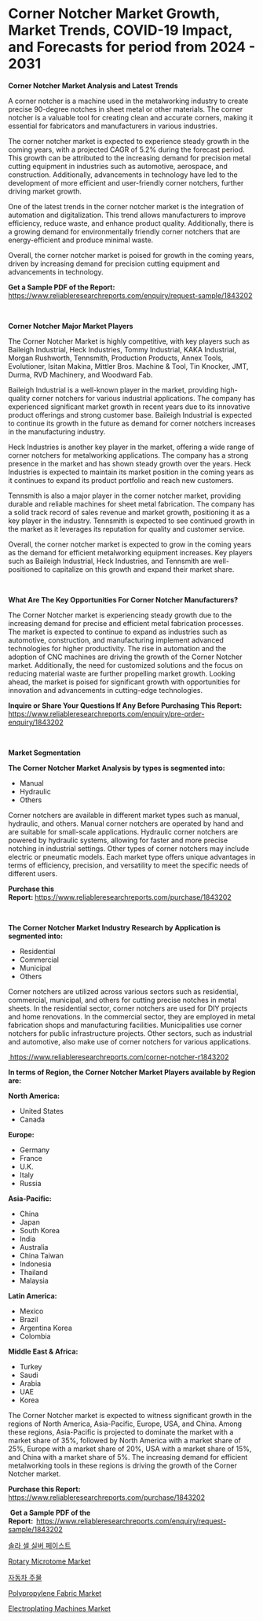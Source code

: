 <p><h1>Corner Notcher Market Growth, Market Trends, COVID-19 Impact, and Forecasts for period from 2024 - 2031</h1></p><p><strong>Corner Notcher Market Analysis and Latest Trends</strong></p>
<p><p>A corner notcher is a machine used in the metalworking industry to create precise 90-degree notches in sheet metal or other materials. The corner notcher is a valuable tool for creating clean and accurate corners, making it essential for fabricators and manufacturers in various industries.</p><p>The corner notcher market is expected to experience steady growth in the coming years, with a projected CAGR of 5.2% during the forecast period. This growth can be attributed to the increasing demand for precision metal cutting equipment in industries such as automotive, aerospace, and construction. Additionally, advancements in technology have led to the development of more efficient and user-friendly corner notchers, further driving market growth.</p><p>One of the latest trends in the corner notcher market is the integration of automation and digitalization. This trend allows manufacturers to improve efficiency, reduce waste, and enhance product quality. Additionally, there is a growing demand for environmentally friendly corner notchers that are energy-efficient and produce minimal waste.</p><p>Overall, the corner notcher market is poised for growth in the coming years, driven by increasing demand for precision cutting equipment and advancements in technology.</p></p>
<p><strong>Get a Sample PDF of the Report:&nbsp;</strong> <a href="https://www.reliableresearchreports.com/enquiry/request-sample/1843202">https://www.reliableresearchreports.com/enquiry/request-sample/1843202</a></p>
<p>&nbsp;</p>
<p><strong>Corner Notcher Major Market Players</strong></p>
<p><p>The Corner Notcher Market is highly competitive, with key players such as Baileigh Industrial, Heck Industries, Tommy Industrial, KAKA Industrial, Morgan Rushworth, Tennsmith, Production Products, Annex Tools, Evolutioner, Isitan Makina, Mittler Bros. Machine & Tool, Tin Knocker, JMT, Durma, RVD Machinery, and Woodward Fab.</p><p>Baileigh Industrial is a well-known player in the market, providing high-quality corner notchers for various industrial applications. The company has experienced significant market growth in recent years due to its innovative product offerings and strong customer base. Baileigh Industrial is expected to continue its growth in the future as demand for corner notchers increases in the manufacturing industry.</p><p>Heck Industries is another key player in the market, offering a wide range of corner notchers for metalworking applications. The company has a strong presence in the market and has shown steady growth over the years. Heck Industries is expected to maintain its market position in the coming years as it continues to expand its product portfolio and reach new customers.</p><p>Tennsmith is also a major player in the corner notcher market, providing durable and reliable machines for sheet metal fabrication. The company has a solid track record of sales revenue and market growth, positioning it as a key player in the industry. Tennsmith is expected to see continued growth in the market as it leverages its reputation for quality and customer service.</p><p>Overall, the corner notcher market is expected to grow in the coming years as the demand for efficient metalworking equipment increases. Key players such as Baileigh Industrial, Heck Industries, and Tennsmith are well-positioned to capitalize on this growth and expand their market share.</p></p>
<p>&nbsp;</p>
<p><strong>What Are The Key Opportunities For Corner Notcher Manufacturers?</strong></p>
<p><p>The Corner Notcher market is experiencing steady growth due to the increasing demand for precise and efficient metal fabrication processes. The market is expected to continue to expand as industries such as automotive, construction, and manufacturing implement advanced technologies for higher productivity. The rise in automation and the adoption of CNC machines are driving the growth of the Corner Notcher market. Additionally, the need for customized solutions and the focus on reducing material waste are further propelling market growth. Looking ahead, the market is poised for significant growth with opportunities for innovation and advancements in cutting-edge technologies.</p></p>
<p><strong>Inquire or Share Your Questions If Any Before Purchasing This Report:</strong> <a href="https://www.reliableresearchreports.com/enquiry/pre-order-enquiry/1843202">https://www.reliableresearchreports.com/enquiry/pre-order-enquiry/1843202</a></p>
<p>&nbsp;</p>
<p><strong>Market Segmentation</strong></p>
<p><strong>The Corner Notcher Market Analysis by types is segmented into:</strong></p>
<p><ul><li>Manual</li><li>Hydraulic</li><li>Others</li></ul></p>
<p><p>Corner notchers are available in different market types such as manual, hydraulic, and others. Manual corner notchers are operated by hand and are suitable for small-scale applications. Hydraulic corner notchers are powered by hydraulic systems, allowing for faster and more precise notching in industrial settings. Other types of corner notchers may include electric or pneumatic models. Each market type offers unique advantages in terms of efficiency, precision, and versatility to meet the specific needs of different users.</p></p>
<p><strong>Purchase this Report:&nbsp;</strong><a href="https://www.reliableresearchreports.com/purchase/1843202">https://www.reliableresearchreports.com/purchase/1843202</a></p>
<p>&nbsp;</p>
<p><strong>The Corner Notcher Market Industry Research by Application is segmented into:</strong></p>
<p><ul><li>Residential</li><li>Commercial</li><li>Municipal</li><li>Others</li></ul></p>
<p><p>Corner notchers are utilized across various sectors such as residential, commercial, municipal, and others for cutting precise notches in metal sheets. In the residential sector, corner notchers are used for DIY projects and home renovations. In the commercial sector, they are employed in metal fabrication shops and manufacturing facilities. Municipalities use corner notchers for public infrastructure projects. Other sectors, such as industrial and automotive, also make use of corner notchers for various applications.</p></p>
<p><a href="https://www.reliableresearchreports.com/corner-notcher-r1843202">&nbsp;https://www.reliableresearchreports.com/corner-notcher-r1843202</a></p>
<p><strong>In terms of Region, the Corner Notcher Market Players available by Region are:</strong></p>
<p>
    <p> <strong> North America: </strong>
        <ul>
            <li>United States</li>
            <li>Canada</li>
        </ul>
        </p> 
    <p> <strong> Europe: </strong>
        <ul>
            <li>Germany</li>
            <li>France</li>
            <li>U.K.</li>
            <li>Italy</li>
            <li>Russia</li>
        </ul>
        </p> 
    <p> <strong> Asia-Pacific: </strong>
        <ul>
            <li>China</li>
            <li>Japan</li>
            <li>South Korea</li>
            <li>India</li>
            <li>Australia</li>
            <li>China Taiwan</li>
            <li>Indonesia</li>
            <li>Thailand</li>
            <li>Malaysia</li>
        </ul>
        </p> 
    <p> <strong> Latin America: </strong>
        <ul>
            <li>Mexico</li>
            <li>Brazil</li>
            <li>Argentina Korea</li>
            <li>Colombia</li>
        </ul>
        </p> 
    <p> <strong> Middle East & Africa: </strong>
        <ul>
            <li>Turkey</li>
            <li>Saudi</li>
            <li>Arabia</li>
            <li>UAE</li>
            <li>Korea</li>
        </ul>
    </p>
    </p>
<p><p>The Corner Notcher market is expected to witness significant growth in the regions of North America, Asia-Pacific, Europe, USA, and China. Among these regions, Asia-Pacific is projected to dominate the market with a market share of 35%, followed by North America with a market share of 25%, Europe with a market share of 20%, USA with a market share of 15%, and China with a market share of 5%. The increasing demand for efficient metalworking tools in these regions is driving the growth of the Corner Notcher market.</p></p>
<p><strong>Purchase this Report: </strong><a href="https://www.reliableresearchreports.com/purchase/1843202">https://www.reliableresearchreports.com/purchase/1843202</a></p>
<p>&nbsp;<strong>Get a Sample PDF of the Report:&nbsp;&nbsp;</strong><a href="https://www.reliableresearchreports.com/enquiry/request-sample/1843202">https://www.reliableresearchreports.com/enquiry/request-sample/1843202</a></p>
<p><strong></strong></p>
<p><p><a href="https://github.com/lzuwsfreyoq70/Market-Research-Report-List-1/blob/main/264347533269.md">솔라 셀 실버 페이스트</a></p><p><a href="https://github.com/zjyglelu/Market-Research-Report-List-2/blob/main/rotary-microtome-market.md">Rotary Microtome Market</a></p><p><a href="https://github.com/TrevorKruvalis5678/Market-Research-Report-List-1/blob/main/683502533270.md">자동차 주물</a></p><p><a href="https://issuu.com/reportprime-2/docs/polypropylene-fabric-market-size-2030.pptx">Polypropylene Fabric Market</a></p><p><a href="https://github.com/elizabethdagraca/Market-Research-Report-List-3/blob/main/electroplating-machines-market.md">Electroplating Machines Market</a></p></p>